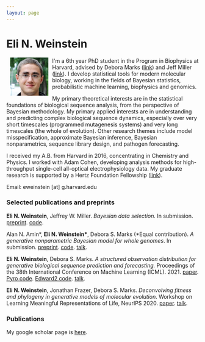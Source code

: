 ```yaml
---
layout: page
---
```


# Eli N. Weinstein

<img src="/images/Eli_Weinstein_square.jpg" alt="drawing" width="100" align="left" hspace="10">


I'm a 6th year PhD student in the Program in Biophysics at Harvard, advised by Debora Marks ([link](https://marks.hms.harvard.edu/index.html)) and Jeff Miller ([link](https://jwmi.github.io/)). I develop statistical tools for modern molecular biology, working in the fields of Bayesian statistics, probabilistic machine learning, biophysics and genomics.

My primary theoretical interests are in the statistical foundations of biological sequence analysis, from the perspective of Bayesian methodology. My primary applied interests are in understanding and predicting complex biological sequence dynamics, especially over very short timescales (programmed mutagenesis systems) and very long timescales (the whole of evolution). Other research themes include model misspecification, approximate Bayesian inference, Bayesian nonparametrics, sequence library design, and pathogen forecasting.

I received my A.B. from Harvard in 2016, concentrating in Chemistry and Physics. I worked with Adam Cohen, developing analysis methods for high-throughput single-cell all-optical electrophysiology data. My graduate research is supported by a Hertz Foundation Fellowship ([link](https://www.hertzfoundation.org/)).

Email: eweinstein [at] g.harvard.edu

### Selected publications and preprints

**Eli N. Weinstein**, Jeffrey W. Miller. *Bayesian data selection.* In submission. [preprint](https://arxiv.org/abs/2109.02712). [code](https://github.com/EWeinstein/data-selection).

Alan N. Amin\*, **Eli N. Weinstein\***, Debora S. Marks (\*Equal contribution). *A generative nonparametric Bayesian model for whole genomes*. In submission. [preprint](https://www.biorxiv.org/content/10.1101/2021.05.30.446360v1). [code](https://github.com/debbiemarkslab/BEAR). [talk](https://www.youtube.com/watch?v=bR8Ct75w3YE&t=2737s).

**Eli N. Weinstein**, Debora S. Marks. *A structured observation distribution for generative biological sequence prediction and forecasting.* Proceedings of the 38th International Conference on Machine Learning (ICML). 2021. [paper](http://proceedings.mlr.press/v139/weinstein21a.html). [Pyro code](https://docs.pyro.ai/en/dev/contrib.mue.html). [Edward2 code](https://github.com/debbiemarkslab/MuE). [talk](https://www.youtube.com/watch?v=bR8Ct75w3YE&t=2737s).

**Eli N. Weinstein**, Jonathan Frazer, Debora S. Marks. *Deconvolving fitness and phylogeny in generative models of molecular evolution*. Workshop on Learning Meaningful Representations of Life, NeurIPS 2020. [paper](https://drive.google.com/file/d/13w2ozka6VkL8rIKaZux2QwlfQUQmSn11/preview). [talk](https://slideslive.com/38941465/deconvolving-fitness-and-phylogeny-in-generative-models-of-molecular-evolution).

### Publications
My google scholar page is [here](https://scholar.google.com/citations?user=Tkv7cWAAAAAJ&hl=en).
